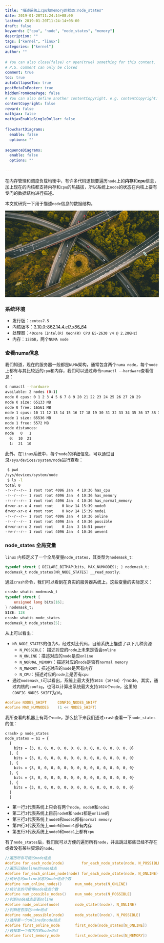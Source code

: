 ```yaml
---
title: "描述系统上cpu和memory的状态:node_states"
date: 2019-01-20T11:24:14+08:00
lastmod: 2019-01-20T11:24:14+08:00
draft: false 
keywords: ["cpu", "node", "node_states", "memory"]
description: ""
tags: ["kernel", "linux"]
categories: ["kernel"]
author: ""

# You can also close(false) or open(true) something for this content.
# P.S. comment can only be closed
comment: true
toc: true
autoCollapseToc: true
postMetaInFooter: true
hiddenFromHomePage: false
# You can also define another contentCopyright. e.g. contentCopyright: "This is another copyright."
contentCopyright: false
reward: false
mathjax: false
mathjaxEnableSingleDollar: false

flowchartDiagrams:
  enable: false
  options: ""

sequenceDiagrams: 
  enable: false
  options: ""

---
```


在内存管理和调度负载均衡中，有许多代码逻辑要遍历`node`上的**内存**和**cpu**信息，加上现在的内核都支持内存和`cpu`的热插拔，所以系统上`node`的状态在内核上要有专门的数据结构进行描述。

本文就研究一下用于描述`node`信息的数据结构。

<!--more-->

![](./pic.jpg "")

### 系统环境

* 发行版：`centos7.5`
* 内核版本：[3.10.0-862.14.4.el7.x86_64](http://vault.centos.org/7.5.1804/updates/Source/SPackages/kernel-3.10.0-862.14.4.el7.src.rpm)
* 处理器：`40core（Intel(R) Xeon(R) CPU E5-2630 v4 @ 2.20GHz）`
* 内存：`128GB`，两个`NUMA node`

### 查看numa信息

我们知道，现在的服务器一般都是`NUMA`架构，通常包含两个`numa node`，每个`node`上都有与其比较近的`cpu`和内存，我们可以通过命令`numactl --hardware`查看信息：

```bash
$ numactl --hardware
available: 2 nodes (0-1)
node 0 cpus: 0 1 2 3 4 5 6 7 8 9 20 21 22 23 24 25 26 27 28 29
node 0 size: 65133 MB
node 0 free: 16561 MB
node 1 cpus: 10 11 12 13 14 15 16 17 18 19 30 31 32 33 34 35 36 37 38 39
node 1 size: 65536 MB
node 1 free: 5572 MB
node distances:
node   0   1 
  0:  10  21 
  1:  21  10 
```

此外，在`linux`系统中，每个`node`的详细信息，可以通过目录`/sys/devices/system/node`进行查看：

```bash
 $ pwd
/sys/devices/system/node
 $ ls -l
total 0
-r--r--r-- 1 root root 4096 Jan  4 10:36 has_cpu
-r--r--r-- 1 root root 4096 Jan  4 10:36 has_memory
-r--r--r-- 1 root root 4096 Jan  4 10:36 has_normal_memory
drwxr-xr-x 4 root root    0 Nov 14 15:39 node0
drwxr-xr-x 4 root root    0 Nov 14 15:39 node1
-r--r--r-- 1 root root 4096 Jan  4 10:36 online
-r--r--r-- 1 root root 4096 Jan  4 10:36 possible
drwxr-xr-x 2 root root    0 Jan  3 16:51 power
-rw-r--r-- 1 root root 4096 Jan  4 10:36 uevent
```

### node_states 全局变量

`linux` 内核定义了一个全局变量`node_states`，其类型为`nodemask_t`:

```c
typedef struct { DECLARE_BITMAP(bits, MAX_NUMNODES); } nodemask_t;
nodemask_t node_states[NR_NODE_STATES] __read_mostly;
```

通过`crash`命令，我们可以看到在真实的服务器系统上，这些变量的实际定义：

```c
crash> whatis nodemask_t
typedef struct {
    unsigned long bits[16];
} nodemask_t;
SIZE: 128
crash> whatis node_states
nodemask_t node_states[5];
```

从上可以看出：

* `NR_NODE_STATES`的值为`5`，经过对比代码，目前系统上描述了以下几种资源
	* `N_POSSIBLE`： 描述对应的`node`上未来是否会`online`
	* `N_ONLINE`：描述对应的`node`是否`online`
	* `N_NORMAL_MEMORY`：描述对应的`node`是否有`normal memory`
	* `N_MEMORY`：描述对应的`node`是否有内存
	* `N_CPU`：描述对应的`node`上是否有`cpu`
* 通过`nodemask_t`可以看出，系统上最大支持`1024`（`16*64`）个node，其实，通过内核的`config`，也可以计算出系统最大支持`1024`个`node`，这里的`CONFIG_NODES_SHIFT`为`10`。

```c
#define NODES_SHIFT     CONFIG_NODES_SHIFT
#define MAX_NUMNODES    (1 << NODES_SHIFT)
```

我所查看的机器上有两个`node`，那么接下来我们通过`crash`查看一下`node_states`的值：

```
crash> p node_states
node_states = $1 = {
  {
    bits = {3, 0, 0, 0, 0, 0, 0, 0, 0, 0, 0, 0, 0, 0, 0, 0}
  }, {
    bits = {3, 0, 0, 0, 0, 0, 0, 0, 0, 0, 0, 0, 0, 0, 0, 0}
  }, {
    bits = {3, 0, 0, 0, 0, 0, 0, 0, 0, 0, 0, 0, 0, 0, 0, 0}
  }, {
    bits = {3, 0, 0, 0, 0, 0, 0, 0, 0, 0, 0, 0, 0, 0, 0, 0}
  }, {
    bits = {3, 0, 0, 0, 0, 0, 0, 0, 0, 0, 0, 0, 0, 0, 0, 0}
  }
  }
```
* 第一行`3`代表系统上只会有两个`node`，`node0`和`node1`
* 第二行`3`代表系统上目前`node0`和`node1`都是`online`的
* 第三行`3`代表系统上`node0`和`node1`都有`normal memory`
* 第四行`3`代表系统上`node0`和`node1`都有内存
* 第五行`3`代表系统上`node0`和`node1`上都有`cpu`


有了`node_states`后，我们就可以方便的遍历所有`node`，并且跳过那些已经不存在或者没有某些资源的`node`。

```c
//遍历所有可能的node结点
#define for_each_node(node)        for_each_node_state(node, N_POSSIBLE)
//遍历已经online的node结点
#define for_each_online_node(node) for_each_node_state(node, N_ONLINE)
//统计总的online状态的node结点个数
#define num_online_nodes()      num_node_state(N_ONLINE)
//统计总的可能得node结点个数
#define num_possible_nodes()    num_node_state(N_POSSIBLE)
//判断node结点是否online
#define node_online(node)       node_state((node), N_ONLINE)
//判断是否存在node结点
#define node_possible(node)     node_state((node), N_POSSIBLE)
//选择第一个online的node结点
#define first_online_node       first_node(node_states[N_ONLINE])
//选择第一个有内存的node结点
#define first_memory_node       first_node(node_states[N_MEMORY])
```
